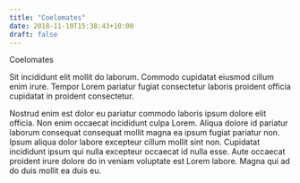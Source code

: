 ```yaml
---
title: "Coelomates"
date: 2018-11-10T15:38:43+10:00
draft: false
---
```


Coelomates

Sit incididunt elit mollit do laborum. Commodo cupidatat eiusmod cillum enim irure. Tempor Lorem pariatur fugiat consectetur laboris proident officia cupidatat in proident consectetur.

Nostrud enim est dolor eu pariatur commodo laboris ipsum dolore elit officia. Non enim occaecat incididunt culpa Lorem. Aliqua dolore id pariatur laborum consequat consequat mollit magna ea ipsum fugiat pariatur non. Ipsum aliqua dolor labore excepteur cillum mollit sint non. Cupidatat incididunt ipsum qui nulla excepteur occaecat id nulla esse. Aute occaecat proident irure dolore do in veniam voluptate est Lorem labore. Magna qui ad do duis mollit ea duis eu.